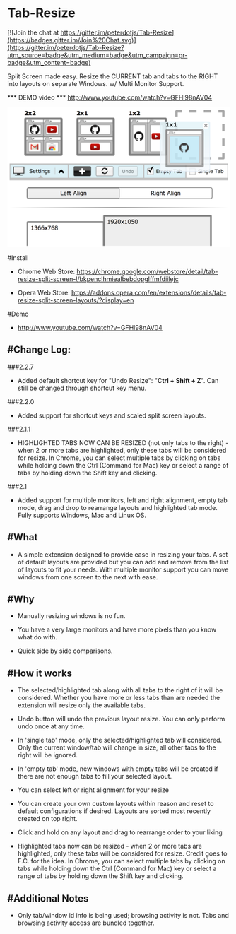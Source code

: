 Tab-Resize
==========

[![Join the chat at https://gitter.im/peterdotjs/Tab-Resize](https://badges.gitter.im/Join%20Chat.svg)](https://gitter.im/peterdotjs/Tab-Resize?utm_source=badge&utm_medium=badge&utm_campaign=pr-badge&utm_content=badge)

Split Screen made easy. Resize the CURRENT tab and tabs to the RIGHT into layouts on separate Windows. w/ Multi Monitor Support.

*** DEMO video *** 
http://www.youtube.com/watch?v=GFHl98nAV04

![Tab Resize Screenshot](https://raw.githubusercontent.com/peterdotjs/resources/master/tab-resize/ss4v4.png)

#Install
- Chrome Web Store: https://chrome.google.com/webstore/detail/tab-resize-split-screen-l/bkpenclhmiealbebdopglffmfdiilejc

- Opera Web Store: https://addons.opera.com/en/extensions/details/tab-resize-split-screen-layouts/?display=en

#Demo
 - http://www.youtube.com/watch?v=GFHl98nAV04

#Change Log:
--------
###2.2.7
- Added default shortcut key for "Undo Resize": "**Ctrl + Shift + Z**". Can still be changed through shortcut key menu.

###2.2.0
- Added support for shortcut keys and scaled split screen layouts.

###2.1.1
- HIGHLIGHTED TABS NOW CAN BE RESIZED (not only tabs to the right) - when 2 or more tabs are highlighted, only these tabs will be considered for resize. In Chrome, you can select multiple tabs by clicking on tabs while holding down the Ctrl (Command for Mac) key or select a range of tabs by holding down the Shift key and clicking. 

###2.1
- Added support for multiple monitors, left and right alignment, empty tab mode, drag and drop to rearrange layouts and highlighted tab mode. Fully supports Windows, Mac and Linux OS.

#What
--------
- A simple extension designed to provide ease in resizing your tabs. A set of default layouts are provided but you can add and remove from the list of layouts to fit your needs. With multiple monitor support you can move windows from one screen to the next with ease. 

#Why
-------
- Manually resizing windows is no fun.

- You have a very large monitors and have more pixels than you know what do with.

- Quick side by side comparisons.

#How it works
-------------------
- The selected/highlighted tab along with all tabs to the right of it will be considered. Whether you have more or less tabs than are needed the extension will resize only the available tabs. 

- Undo button will undo the previous layout resize. You can only perform undo once at any time.

- In 'single tab' mode, only the selected/highlighted tab will considered. Only the current window/tab will change in size, all other tabs to the right will be ignored. 

- In 'empty tab' mode, new windows with empty tabs will be created if there are not enough tabs to fill your selected layout. 

- You can select left or right alignment for your resize

- You can create your own custom layouts within reason and reset to default configurations if desired. Layouts are sorted most recently created on top right.

- Click and hold on any layout and drag to rearrange order to your liking

- Highlighted tabs now can be resized - when 2 or more tabs are highlighted, only these tabs will be considered for resize. Credit goes to F.C. for the idea. In Chrome, you can select multiple tabs by clicking on tabs while holding down the Ctrl (Command for Mac) key or select a range of tabs by holding down the Shift key and clicking.

#Additional Notes
------------------------
- Only tab/window id info is being used; browsing activity is not. Tabs and browsing activity access are bundled together.

